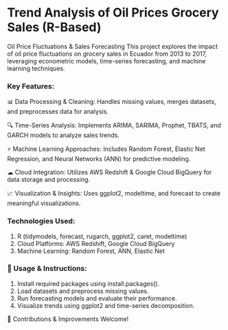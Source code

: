 # Trend Analysis of Oil Prices Grocery Sales (R-Based)

Oil Price Fluctuations & Sales Forecasting
This project explores the impact of oil price fluctuations on grocery sales in Ecuador from 2013 to 2017, leveraging econometric models, time-series forecasting, and machine learning techniques.

### **Key Features:**

📊 Data Processing & Cleaning: Handles missing values, merges datasets, and preprocesses data for analysis.

🔍 Time-Series Analysis: Implements ARIMA, SARIMA, Prophet, TBATS, and GARCH models to analyze sales trends.

⚡ Machine Learning Approaches: Includes Random Forest, Elastic Net Regression, and Neural Networks (ANN) for predictive modeling.

☁ Cloud Integration: Utilizes AWS Redshift & Google Cloud BigQuery for data storage and processing.

📈 Visualization & Insights: Uses ggplot2, modeltime, and forecast to create meaningful visualizations.

### Technologies Used:
1. R (tidymodels, forecast, rugarch, ggplot2, caret, modeltime)
2. Cloud Platforms: AWS Redshift, Google Cloud BigQuery
3. Machine Learning: Random Forest, ANN, Elastic Net

### **🔗 Usage & Instructions:**

1. Install required packages using install.packages().
2. Load datasets and preprocess missing values.
3. Run forecasting models and evaluate their performance.
4. Visualize trends using ggplot2 and time-series decomposition.

📌 Contributions & Improvements Welcome!

